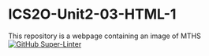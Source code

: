 # ICS2O-Unit2-03-HTML-1
This repository is a webpage containing an image of MTHS
[![GitHub Super-Linter](https://github.com/<Wasi-H>/<ICS2O-Unit2-03-HTML-1>/workflows/Lint%20Code%20Base/badge.svg)](https://github.com/marketplace/actions/super-linter)
